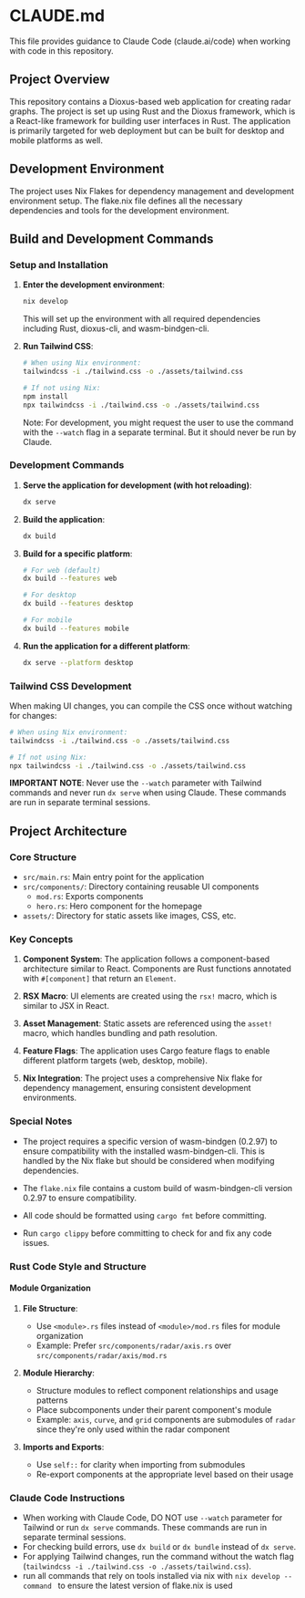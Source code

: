 # CLAUDE.md

This file provides guidance to Claude Code (claude.ai/code) when working with code in this repository.

## Project Overview

This repository contains a Dioxus-based web application for creating radar graphs. The project is set up using Rust and the Dioxus framework, which is a React-like framework for building user interfaces in Rust. The application is primarily targeted for web deployment but can be built for desktop and mobile platforms as well.

## Development Environment

The project uses Nix Flakes for dependency management and development environment setup. The flake.nix file defines all the necessary dependencies and tools for the development environment.

## Build and Development Commands

### Setup and Installation

1. **Enter the development environment**:
   ```bash
   nix develop
   ```
   This will set up the environment with all required dependencies including Rust, dioxus-cli, and wasm-bindgen-cli.

2. **Run Tailwind CSS**:
   ```bash
   # When using Nix environment:
   tailwindcss -i ./tailwind.css -o ./assets/tailwind.css
   
   # If not using Nix:
   npm install
   npx tailwindcss -i ./tailwind.css -o ./assets/tailwind.css
   ```
   
   Note: For development, you might  request the user to use the command with the `--watch` flag in a separate terminal. But it should never be run by Claude.

### Development Commands

1. **Serve the application for development (with hot reloading)**:
   ```bash
   dx serve
   ```

2. **Build the application**:
   ```bash
   dx build
   ```

3. **Build for a specific platform**:
   ```bash
   # For web (default)
   dx build --features web
   
   # For desktop
   dx build --features desktop
   
   # For mobile
   dx build --features mobile
   ```

4. **Run the application for a different platform**:
   ```bash
   dx serve --platform desktop
   ```

### Tailwind CSS Development

When making UI changes, you can compile the CSS once without watching for changes:
```bash
# When using Nix environment:
tailwindcss -i ./tailwind.css -o ./assets/tailwind.css

# If not using Nix:
npx tailwindcss -i ./tailwind.css -o ./assets/tailwind.css
```

**IMPORTANT NOTE**: Never use the `--watch` parameter with Tailwind commands and never run `dx serve` when using Claude. These commands are run in separate terminal sessions.

## Project Architecture

### Core Structure

- `src/main.rs`: Main entry point for the application
- `src/components/`: Directory containing reusable UI components
  - `mod.rs`: Exports components
  - `hero.rs`: Hero component for the homepage
- `assets/`: Directory for static assets like images, CSS, etc.

### Key Concepts

1. **Component System**: The application follows a component-based architecture similar to React. Components are Rust functions annotated with `#[component]` that return an `Element`.

2. **RSX Macro**: UI elements are created using the `rsx!` macro, which is similar to JSX in React.

3. **Asset Management**: Static assets are referenced using the `asset!` macro, which handles bundling and path resolution.

4. **Feature Flags**: The application uses Cargo feature flags to enable different platform targets (web, desktop, mobile).

5. **Nix Integration**: The project uses a comprehensive Nix flake for dependency management, ensuring consistent development environments.

### Special Notes

- The project requires a specific version of wasm-bindgen (0.2.97) to ensure compatibility with the installed wasm-bindgen-cli. This is handled by the Nix flake but should be considered when modifying dependencies.

- The `flake.nix` file contains a custom build of wasm-bindgen-cli version 0.2.97 to ensure compatibility.

- All code should be formatted using `cargo fmt` before committing.
- Run `cargo clippy` before committing to check for and fix any code issues.

### Rust Code Style and Structure

#### Module Organization

1. **File Structure**:
   - Use `<module>.rs` files instead of `<module>/mod.rs` files for module organization
   - Example: Prefer `src/components/radar/axis.rs` over `src/components/radar/axis/mod.rs`

2. **Module Hierarchy**:
   - Structure modules to reflect component relationships and usage patterns
   - Place subcomponents under their parent component's module
   - Example: `axis`, `curve`, and `grid` components are submodules of `radar` since they're only used within the radar component

3. **Imports and Exports**:
   - Use `self::` for clarity when importing from submodules
   - Re-export components at the appropriate level based on their usage

### Claude Code Instructions

- When working with Claude Code, DO NOT use `--watch` parameter for Tailwind or run `dx serve` commands. These commands are run in separate terminal sessions.
- For checking build errors, use `dx build` or `dx bundle` instead of `dx serve`.
- For applying Tailwind changes, run the command without the watch flag (`tailwindcss -i ./tailwind.css -o ./assets/tailwind.css`).
- run all commands that rely on tools installed via nix with `nix develop --command ` to ensure the latest version of flake.nix is used
